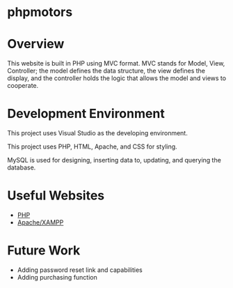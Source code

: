 # phpmotors
# Overview

This website is built in PHP using MVC format. MVC stands for Model, View, Controller; the model defines the data structure, the view defines the display, and the 
controller holds the logic that allows the model and views to cooperate. 

# Development Environment

This project uses Visual Studio as the developing environment. 

This project uses PHP, HTML, Apache, and CSS for styling.

MySQL is used for designing, inserting data to, updating, and querying the database. 

# Useful Websites

* [PHP](https://www.php.net/)
* [Apache/XAMPP](https://www.apachefriends.org/)

# Future Work

* Adding password reset link and capabilities
* Adding purchasing function
